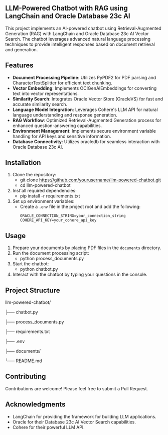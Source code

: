 ## LLM-Powered Chatbot with RAG using LangChain and Oracle Database 23c AI  

This project implements an AI-powered chatbot using Retrieval-Augmented Generation (RAG) with LangChain and Oracle Database 23c AI Vector Search. The chatbot leverages advanced natural language processing techniques to provide intelligent responses based on document retrieval and generation.

## Features
- **Document Processing Pipeline**: Utilizes PyPDF2 for PDF parsing and CharacterTextSplitter for efficient text chunking.
- **Vector Embedding**: Implements OCIGenAIEmbeddings for converting text into vector representations.
- **Similarity Search**: Integrates Oracle Vector Store (OracleVS) for fast and accurate similarity search.
- **Language Model Integration**: Leverages Cohere's LLM API for natural language understanding and response generation.
- **RAG Workflow**: Optimized Retrieval-Augmented Generation process for enhanced question-answering capabilities.
- **Environment Management**: Implements secure environment variable handling for API keys and sensitive information.
- **Database Connectivity**: Utilizes oracledb for seamless interaction with Oracle Database 23c AI.

## Installation
1. Clone the repository:
    -  git clone https://github.com/yourusername/llm-powered-chatbot.git
    -  cd llm-powered-chatbot
2. Inst'all required dependencies:
    -  pip install -r requirements.txt
3. Set up environment variables:
   - Create a `.env` file in the project root and add the following:
     ```
     ORACLE_CONNECTION_STRING=your_connection_string
     COHERE_API_KEY=your_cohere_api_key
     ```

## Usage
1. Prepare your documents by placing PDF files in the `documents` directory.
2. Run the document processing script:
   - python process_documents.py
3. Start the chatbot:
   - python chatbot.py
4. Interact with the chatbot by typing your questions in the console.

## Project Structure
llm-powered-chatbot/

├── chatbot.py

├── process_documents.py

├── requirements.txt

├── .env

├── documents/

└── README.md

## Contributing
Contributions are welcome! Please feel free to submit a Pull Request.

## Acknowledgments
- LangChain for providing the framework for building LLM applications.
- Oracle for their Database 23c AI Vector Search capabilities.
- Cohere for their powerful LLM API.



